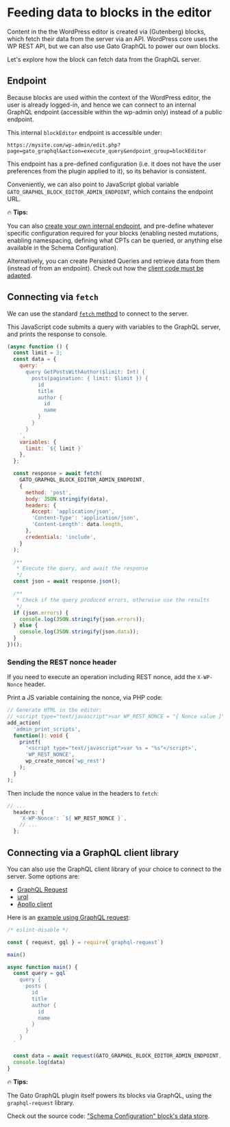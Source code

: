 # Feeding data to blocks in the editor

Content in the the WordPress editor is created via (Gutenberg) blocks, which fetch their data from the server via an API. WordPress core uses the WP REST API, but we can also use Gato GraphQL to power our own blocks.

Let's explore how the block can fetch data from the GraphQL server.

## Endpoint

Because blocks are used within the context of the WordPress editor, the user is already logged-in, and hence we can connect to an internal GraphQL endpoint (accessible within the wp-admin only) instead of a public endpoint.

This internal `blockEditor` endpoint is accessible under:

```
https://mysite.com/wp-admin/edit.php?page=gato_graphql&action=execute_query&endpoint_group=blockEditor
```

This endpoint has a pre-defined configuration (i.e. it does not have the user preferences from the plugin applied to it), so its behavior is consistent.

Conveniently, we can also point to JavaScript global variable `GATO_GRAPHQL_BLOCK_EDITOR_ADMIN_ENDPOINT`, which contains the endpoint URL.

<div class="doc-highlight" markdown=1>

🔥 **Tips:**

You can also [create your own internal endpoint](https://gatographql.com/guides/config/creating-custom-internal-endpoints-for-blocks/), and pre-define whatever specific configuration required for your blocks (enabling nested mutations, enabling namespacing, defining what CPTs can be queried, or anything else available in the Schema Configuration).

Alternatively, you can create Persisted Queries and retrieve data from them (instead of from an endpoint). Check out how the [client code must be adapted](https://gatographql.com/guides/intro/connecting-to-the-graphql-server-from-a-client/#heading-executing-persisted-queries).

</div>

## Connecting via `fetch`

We can use the standard [`fetch` method](https://developer.mozilla.org/en-US/docs/Web/API/Fetch_API/Using_Fetch) to connect to the server.

This JavaScript code submits a query with variables to the GraphQL server, and prints the response to console.

```js
(async function () {
  const limit = 3;
  const data = {
    query: `
      query GetPostsWithAuthor($limit: Int) {
        posts(pagination: { limit: $limit }) {
          id
          title
          author {
            id
            name
          }
        }
      }
    `,
    variables: {
      limit: `${ limit }`
    },
  };

  const response = await fetch(
    GATO_GRAPHQL_BLOCK_EDITOR_ADMIN_ENDPOINT,
    {
      method: 'post',
      body: JSON.stringify(data),
      headers: {
        Accept: 'application/json',
        'Content-Type': 'application/json',
        'Content-Length': data.length,
      },
      credentials: 'include',
    }
  );

  /**
   * Execute the query, and await the response
   */
  const json = await response.json();

  /**
   * Check if the query produced errors, otherwise use the results
   */
  if (json.errors) {
    console.log(JSON.stringify(json.errors));
  } else {
    console.log(JSON.stringify(json.data));
  }
})();
```

### Sending the REST nonce header

If you need to execute an operation including REST nonce, add the `X-WP-Nonce` header.

Print a JS variable containing the nonce, via PHP code:

```php
// Generate HTML in the editor:
// <script type="text/javascript">var WP_REST_NONCE = "{ Nonce value }"</script>
add_action(
  'admin_print_scripts',
  function(): void {
    printf(
      '<script type="text/javascript">var %s = "%s"</script>',
      'WP_REST_NONCE',
      wp_create_nonce('wp_rest')
    );
  }
);
```

Then include the nonce value in the headers to `fetch`:

```js
// ...
  headers: {
    'X-WP-Nonce': `${ WP_REST_NONCE }`,
    // ...
  };
```

## Connecting via a GraphQL client library

You can also use the GraphQL client library of your choice to connect to the server. Some options are:

- [GraphQL Request](https://github.com/jasonkuhrt/graphql-request)
- [urql](https://github.com/urql-graphql/urql)
- [Apollo client](https://github.com/apollographql/apollo-client)

Here is an [example using GraphQL request](https://github.com/jasonkuhrt/graphql-request/blob/6b3396bbd4c3b678f84abe8bcf697a26e563721c/examples/other-package-commonjs.ts):

```js
/* eslint-disable */

const { request, gql } = require(`graphql-request`)

main()

async function main() {
  const query = gql`
    query {
      posts {
        id
        title
        author {
          id
          name
        }
      }
    }
  `

  const data = await request(GATO_GRAPHQL_BLOCK_EDITOR_ADMIN_ENDPOINT, query)
  console.log(data)
}
```

<div class="doc-highlight" markdown=1>

🔥 **Tips:**

The Gato GraphQL plugin itself powers its blocks via GraphQL, using the `graphql-request` library.

Check out the source code: ["Schema Configuration" block's data store](https://github.com/leoloso/PoP/tree/24e27ad8b8011438a639fe6a27a22833c2d08287/layers/GatoGraphQLForWP/plugins/gato-graphql/blocks/schema-configuration/src/store).

</div>
